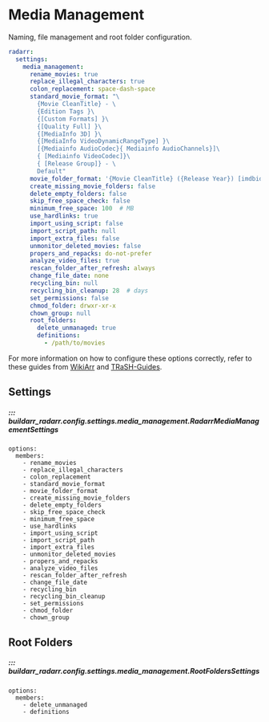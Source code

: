 # Media Management

Naming, file management and root folder configuration.

```yaml
radarr:
  settings:
    media_management:
      rename_movies: true
      replace_illegal_characters: true
      colon_replacement: space-dash-space
      standard_movie_format: "\
        {Movie CleanTitle} - \
        {Edition Tags }\
        {[Custom Formats] }\
        {[Quality Full] }\
        {[MediaInfo 3D] }\
        {[MediaInfo VideoDynamicRangeType] }\
        [{Mediainfo AudioCodec}{ Mediainfo AudioChannels}]\
        { [Mediainfo VideoCodec]}\
        { [Release Group]} - \
        Default"
      movie_folder_format: '{Movie CleanTitle} ({Release Year}) [imdbid-{ImdbId}]'
      create_missing_movie_folders: false
      delete_empty_folders: false
      skip_free_space_check: false
      minimum_free_space: 100  # MB
      use_hardlinks: true
      import_using_script: false
      import_script_path: null
      import_extra_files: false
      unmonitor_deleted_movies: false
      propers_and_repacks: do-not-prefer
      analyze_video_files: true
      rescan_folder_after_refresh: always
      change_file_date: none
      recycling_bin: null
      recycling_bin_cleanup: 28  # days
      set_permissions: false
      chmod_folder: drwxr-xr-x
      chown_group: null
      root_folders:
        delete_unmanaged: true
        definitions:
          - /path/to/movies
```

For more information on how to configure these options correctly, refer to these guides from [WikiArr](https://wiki.servarr.com/radarr/settings#media-management) and [TRaSH-Guides](https://trash-guides.info/Radarr/Radarr-recommended-naming-scheme).

## Settings

##### ::: buildarr_radarr.config.settings.media_management.RadarrMediaManagementSettings
    options:
      members:
        - rename_movies
        - replace_illegal_characters
        - colon_replacement
        - standard_movie_format
        - movie_folder_format
        - create_missing_movie_folders
        - delete_empty_folders
        - skip_free_space_check
        - minimum_free_space
        - use_hardlinks
        - import_using_script
        - import_script_path
        - import_extra_files
        - unmonitor_deleted_movies
        - propers_and_repacks
        - analyze_video_files
        - rescan_folder_after_refresh
        - change_file_date
        - recycling_bin
        - recycling_bin_cleanup
        - set_permissions
        - chmod_folder
        - chown_group

## Root Folders

##### ::: buildarr_radarr.config.settings.media_management.RootFoldersSettings
    options:
      members:
        - delete_unmanaged
        - definitions
